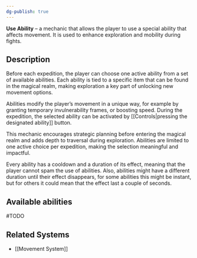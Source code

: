 ```yaml
---
dg-publish: true
---
```

**Use Ability** – a mechanic that allows the player to use a special ability that affects movement. It is used to enhance exploration and mobility during fights. 
## Description
Before each expedition, the player can choose one active ability from a set of available abilities. Each ability is tied to a specific item that can be found in the magical realm, making exploration a key part of unlocking new movement options. 

Abilities modify the player’s movement in a unique way, for example by granting temporary invulnerability frames, or boosting speed. During the expedition, the selected ability can be activated by [[Controls|pressing the designated ability]] button. 

This mechanic encourages strategic planning before entering the magical realm and adds depth to traversal during exploration. Abilities are limited to one active choice per expedition, making the selection meaningful and impactful.

Every ability has a cooldown and a duration of its effect, meaning that the player cannot spam the use of abilities. Also, abilities might have a different duration until their effect disappears, for some abilities this might be instant, but for others it could mean that the effect last a couple of seconds.

## Available abilities
#TODO

## Related Systems
- [[Movement System]]
